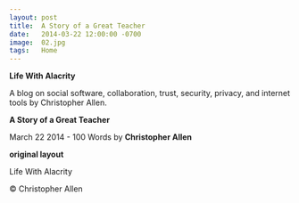 ```yaml
---
layout: post
title:  A Story of a Great Teacher
date:   2014-03-22 12:00:00 -0700
image:  02.jpg
tags:   Home
---
```


**Life With Alacrity**

A blog on social software, collaboration, trust, security, privacy, and internet tools by Christopher Allen.

**A Story of a Great Teacher**

March 22 2014 - 100 Words
by **Christopher Allen**

**original layout**

Life With Alacrity

© Christopher Allen